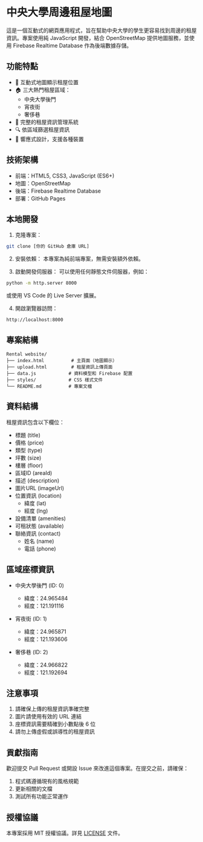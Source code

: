 # 中央大學周邊租屋地圖

這是一個互動式的網頁應用程式，旨在幫助中央大學的學生更容易找到周邊的租屋資訊。專案使用純 JavaScript 開發，結合 OpenStreetMap 提供地圖服務，並使用 Firebase Realtime Database 作為後端數據存儲。

## 功能特點

- 📍 互動式地圖顯示租屋位置
- 🏠 三大熱門租屋區域：
  - 中央大學後門
  - 宵夜街
  - 奢侈巷
- 📝 完整的租屋資訊管理系統
- 🔍 依區域篩選租屋資訊
- 📱 響應式設計，支援各種裝置

## 技術架構

- 前端：HTML5, CSS3, JavaScript (ES6+)
- 地圖：OpenStreetMap
- 後端：Firebase Realtime Database
- 部署：GitHub Pages

## 本地開發

1. 克隆專案：
```bash
git clone [你的 GitHub 倉庫 URL]
```

2. 安裝依賴：
本專案為純前端專案，無需安裝額外依賴。

3. 啟動開發伺服器：
可以使用任何靜態文件伺服器，例如：
```bash
python -m http.server 8000
```
或使用 VS Code 的 Live Server 擴展。

4. 開啟瀏覽器訪問：
```
http://localhost:8000
```

## 專案結構

```
Rental website/
├── index.html          # 主頁面（地圖顯示）
├── upload.html         # 租屋資訊上傳頁面
├── data.js            # 資料模型和 Firebase 配置
├── styles/            # CSS 樣式文件
└── README.md          # 專案文檔
```

## 資料結構

租屋資訊包含以下欄位：
- 標題 (title)
- 價格 (price)
- 類型 (type)
- 坪數 (size)
- 樓層 (floor)
- 區域ID (areaId)
- 描述 (description)
- 圖片URL (imageUrl)
- 位置資訊 (location)
  - 緯度 (lat)
  - 經度 (lng)
- 設備清單 (amenities)
- 可租狀態 (available)
- 聯絡資訊 (contact)
  - 姓名 (name)
  - 電話 (phone)

## 區域座標資訊

- 中央大學後門 (ID: 0)
  - 緯度：24.965484
  - 經度：121.191116

- 宵夜街 (ID: 1)
  - 緯度：24.965871
  - 經度：121.193606

- 奢侈巷 (ID: 2)
  - 緯度：24.966822
  - 經度：121.192694

## 注意事項

1. 請確保上傳的租屋資訊準確完整
2. 圖片請使用有效的 URL 連結
3. 座標資訊需要精確到小數點後 6 位
4. 請勿上傳虛假或誤導性的租屋資訊

## 貢獻指南

歡迎提交 Pull Request 或開設 Issue 來改進這個專案。在提交之前，請確保：

1. 程式碼遵循現有的風格規範
2. 更新相關的文檔
3. 測試所有功能正常運作

## 授權協議

本專案採用 MIT 授權協議。詳見 [LICENSE](LICENSE) 文件。 